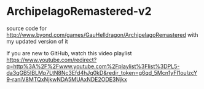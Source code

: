 ArchipelagoRemastered-v2
========================

source code for http://www.byond.com/games/GauHelldragon/ArchipelagoRemastered with my updated version of it

If you are new to GitHub, watch this video playlist https://www.youtube.com/redirect?q=http%3A%2F%2Fwww.youtube.com%2Fplaylist%3Flist%3DPL5-da3qGB5IBLMp7LtN8Nc3Efd4hJq0kD&redir_token=g6qd_5Mcn1yFI1ouIzcY9-raniV8MTQxNjkwNDA5MUAxNDE2ODE3Njkx
